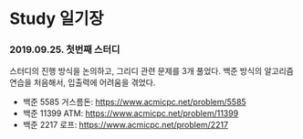# Study 일기장

### 2019.09.25. 첫번째 스터디
스터디의 진행 방식을 논의하고, 그리디 관련 문제를 3개 풀었다.
백준 방식의 알고리즘 연습을 처음해서, 입출력에 어려움을 겪었다.

- 백준 5585 거스름돈: https://www.acmicpc.net/problem/5585
- 백준 11399 ATM: https://www.acmicpc.net/problem/11399
- 백준 2217 로프: https://www.acmicpc.net/problem/2217
